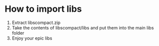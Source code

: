 # How to import libs
1. Extract libscompact.zip
2. Take the contents of libscompact/libs and put them into the main libs folder
3. Enjoy your epic libs
